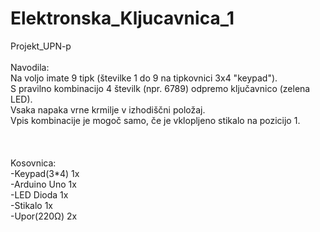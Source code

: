 # Elektronska_Kljucavnica_1
Projekt_UPN-p  <br>
  <br>
Navodila:  <br>
Na voljo imate 9 tipk (številke 1 do 9 na tipkovnici 3x4 "keypad"). <br>
S pravilno kombinacijo 4 številk (npr. 6789) odpremo ključavnico (zelena LED). <br>
Vsaka napaka vrne krmilje v izhodiščni položaj. <br>
Vpis kombinacije je mogoč samo, če je vklopljeno stikalo na pozicijo 1.  <br>
  <br>
  <br>
  <br>
Kosovnica:  <br>
   -Keypad(3*4)  1x  <br>
   -Arduino Uno  1x  <br>
   -LED Dioda    1x  <br>
   -Stikalo      1x  <br>
   -Upor(220Ω)   2x  <br>
   
